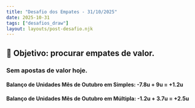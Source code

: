 ```yaml
---
title: "Desafio dos Empates - 31/10/2025"
date: 2025-10-31
tags: ["desafios_draw"]
layout: layouts/post-desafio.njk
---
```


## 🎯 Objetivo: procurar empates de valor.

### Sem apostas de valor hoje.

#### Balanço de Unidades Mês de Outubro em Simples: -7.8u + 9u = +1.2u
#### Balanço de Unidades Mês de Outubro em Múltipla: -1.2u + 3.7u = +2.5u